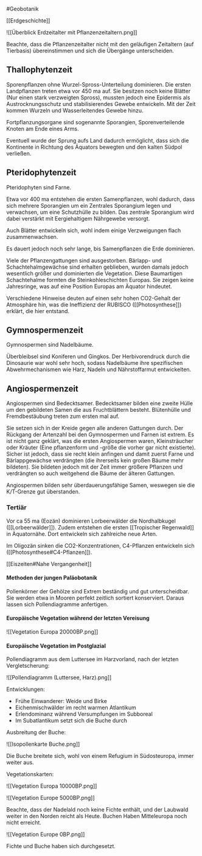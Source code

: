 #Geobotanik 

[[Erdgeschichte]]

![[Überblick Erdzeitalter mit Pflanzenzeitaltern.png]]

Beachte, dass die Pflanzenzeitalter nicht mit den geläufigen Zeitaltern (auf Tierbasis) übereinstimmen und sich die Übergänge unterscheiden.

## Thallophytenzeit

Sporenpflanzen ohne Wurzel-Spross-Unterteilung dominieren. Die ersten Landpflanzen treten etwa vor 450 ma auf. Sie besitzen noch keine Blätter (Nur einen stark verzweigten Spross), mussten jedoch eine Epidermis als Austrocknungsschutz und stabilisierendes Gewebe entwickeln. Mit der Zeit kommen Wurzeln und Wasserleitendes Gewebe hinzu.

Fortpflanzungsorgane sind sogenannte Sporangien, Sporenverteilende Knoten am Ende eines Arms.

Eventuell wurde der Sprung aufs Land dadurch ermöglicht, dass sich die Kontinente in Richtung des Äquators bewegten und den kalten Südpol verließen.

## Pteridophytenzeit

Pteridophyten sind Farne. 

Etwa vor 400 ma entstehen die ersten Samenpflanzen, wohl dadurch, dass sich mehrere Sporangien um ein Zentrales Sporangium legen und verwachsen, um eine Schutzhülle zu bilden. Das zentrale Sporangium wird dabei verstärkt mit Eergiehaltigem Nährgewebe versorgt.

Auch Blätter entwickeln sich, wohl indem einige Verzweigungen flach zusammenwachsen.

Es dauert jedoch noch sehr lange, bis Samenpflanzen die Erde dominieren. 

Viele der Pflanzengattungen sind ausgestorben. Bärlapp- und Schachtehalmgewächse sind erhalten geblieben, wurden damals jedoch wesentlich größer und dominierten die Vegetation. Diese Baumartigen Schachtehalme formten die Steinkohleschichten Europas. Sie zeigen keine Jahresringe, was auf eine Position Europas am Äquator hindeutet.

Verschiedene Hinweise deuten auf einen sehr hohen CO2-Gehalt der Atmosphäre hin, was die Ineffizienz der RUBISCO ([[Photosynthese]]) erklärt, die hier entstand.

## Gymnospermenzeit

Gymnospermen sind Nadelbäume.

Überbleibsel sind Koniferen und Gingkos. Der Herbivorendruck durch die Dinosaurie war wohl sehr hoch, sodass Nadelbäume ihre spezifischen Abwehrmechanismen wie Harz, Nadeln und Nährstoffarmut entwickelten.

## Angiospermenzeit

Angiospermen sind Bedecktsamer. Bedecktsamer bilden eine zweite Hülle um den gebildeten Samen die aus Fruchtblättern besteht. Blütenhülle und Fremdbestäubung treten zum ersten mal auf.

Sie setzen sich in der Kreide gegen alle anderen Gattungen durch. Der Rückgang der Artenzahl bei den Gymnospermen und Farnen ist extrem. Es ist nicht ganz geklärt, was die ersten Angiospermen waren, Kleinsträucher oder Kräuter (Eine pflanzenform und -größe die vorher gar nicht existierte). Sicher ist jedoch, dass sie recht klein anfingen und damit zuerst Farne und Bärlappgewächse verdrängten (die ihrerseits kein großen Bäume mehr bildeten).
Sie bildeten jedoch mit der Zeit immer größere Pflanzen und verdrängten so auch weitgehend die Bäume der älteren Gattungen.

Angiospermen bilden sehr überdauerungsfähige Samen, weswegen sie die K/T-Grenze gut überstanden.

### Tertiär


Vor ca 55 ma (Eozän) dominieren Lorbeerwälder die Nordhalbkugel ([[Lorbeerwälder]]). Zudem entstehen die ersten [[Tropischer Regenwald]] in Äquatornähe. Dort entwickeln sich zahlreiche neue Arten.

Im Oligozän sinken die CO2-Konzentrationen, C4-Pflanzen entwickeln sich ([[Photosynthese#C4-Pflanzen]]).

[[Eiszeiten#Nahe Vergangenheit]]

#### Methoden der jungen Paläobotanik

Pollenkörner der Gehölze sind Extrem beständig und gut unterscheidbar. Sie werden etwa in Mooren perfekt zeitlich sortiert konserviert. Daraus lassen sich Pollendiagramme anfertigen.

#### Europäische Vegetation während der letzten Vereisung

![[Vegetation Europa 20000BP.png]]

#### Europäische Vegetation im Postglazial

Pollendiagramm aus dem Luttersee im Harzvorland, nach der letzten Vergletscherung:

![[Pollendiagramm (Luttersee, Harz).png]]

Entwicklungen:
- Frühe Einwanderer: Weide und Birke
- Eichenmischwälder im recht warmen Atlantikum
- Erlendominanz während Versumpfungen im Subboreal
- Im Subatlantikum setzt sich die Buche durch

Ausbreitung der Buche:

![[Isopollenkarte Buche.png]]

Die Buche breitete sich, wohl von einem Refugium in Südosteuropa, immer weiter aus.

Vegetationskarten:

![[Vegetation Europa 10000BP.png]]

![[Vegetation Europe 5000BP.png]]

Beachte, dass der Nadelald noch keine Fichte enthält, und der Laubwald weiter in den Norden reicht als Heute. Buchen Haben Mitteleuropa noch nicht erreicht.

![[Vegetation Europe 0BP.png]]

Fichte und Buche haben sich durchgesetzt.